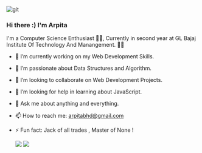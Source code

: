    ![git](https://user-images.githubusercontent.com/70204047/129378227-9fe9017a-98d6-4270-bec3-8a0310fc6c4b.gif)

   ### Hi there :) I'm Arpita
I'm a Computer Science Enthusiast 👨‍💻, Currently in second year at GL Bajaj Institute Of Technology And Manangement. 👨‍🎓

<!--
**arpita938/arpita938** is a ✨ _special_ ✨ repository because its `README.md` (this file) appears on your GitHub profile.

Here are some ideas to get you started:--->

- 🔭 I’m currently working on my Web Development Skills.
- 🌱 I’m passionate about Data Structures and Algorithm.
- 👯 I’m looking to collaborate on Web Development Projects.
- 🤔 I’m looking for help in learning about JavaScript.
- 💬 Ask me about anything and everything.
- 📫 How to reach me: arpitabhd@gmail.com
- ⚡ Fun fact: Jack of all trades , Master of None !


  <img src="https://github-readme-stats.vercel.app/api?username=arpita938&show_icons=true&theme=radical">
  <img src="https://github-readme-stats.vercel.app/api/top-langs/?username=arpita938&layout=compact">
  


